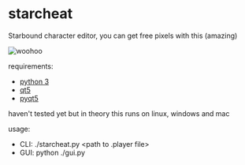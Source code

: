 starcheat
=========

Starbound character editor, you can get free pixels with this (amazing)

![woohoo](https://raw.github.com/wizzomafizzo/starcheat/master/cheat.png)

requirements:
- [python 3](http://www.python.org/getit/)
- [qt5](http://qt-project.org/downloads)
- [pyqt5](http://www.riverbankcomputing.com/software/pyqt/download5)

haven't tested yet but in theory this runs on linux, windows and mac

usage:
- CLI: ./starcheat.py \<path to .player file\>
- GUI: python ./gui.py
